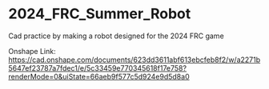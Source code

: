 # 2024_FRC_Summer_Robot
Cad practice by making a robot designed for the 2024 FRC game

Onshape Link: https://cad.onshape.com/documents/623dd3611abf613ebcfeb8f2/w/a2271b5647ef23787a7fdec1/e/5c33459e770345618f17e758?renderMode=0&uiState=66aeb9f577c5d924e9d5d8a0
